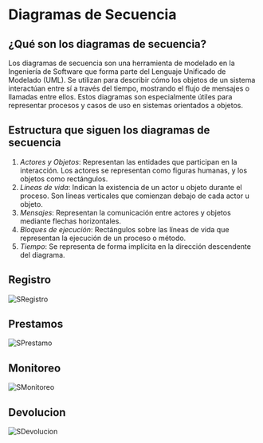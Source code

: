 # Diagramas de Secuencia

## ¿Qué son los diagramas de secuencia?
Los diagramas de secuencia son una herramienta de modelado en la Ingeniería de Software que forma parte del Lenguaje Unificado de Modelado (UML). Se utilizan para describir cómo los objetos de un sistema interactúan entre sí a través del tiempo, mostrando el flujo de mensajes o llamadas entre ellos. Estos diagramas son especialmente útiles para representar procesos y casos de uso en sistemas orientados a objetos.

## Estructura que siguen los diagramas de secuencia
1. *Actores y Objetos*: Representan las entidades que participan en la interacción. Los actores se representan como figuras humanas, y los objetos como rectángulos.
2. *Líneas de vida*: Indican la existencia de un actor u objeto durante el proceso. Son líneas verticales que comienzan debajo de cada actor u objeto.
3. *Mensajes*: Representan la comunicación entre actores y objetos mediante flechas horizontales.
4. *Bloques de ejecución*: Rectángulos sobre las líneas de vida que representan la ejecución de un proceso o método.
5. *Tiempo*: Se representa de forma implícita en la dirección descendente del diagrama.


## Registro
![SRegistro](https://github.com/user-attachments/assets/5d9fab8d-27be-4d19-9c33-34e6bd8339be)


## Prestamos
![SPrestamo](https://github.com/user-attachments/assets/547f6816-93c9-436d-933a-2416ffb07f9c)


## Monitoreo
![SMonitoreo](https://github.com/user-attachments/assets/3eaa640c-92f1-46f0-93b2-a784fdbb80d8)


## Devolucion
![SDevolucion](https://github.com/user-attachments/assets/7bd88613-2653-4859-a7dc-c5f4e96133db)


